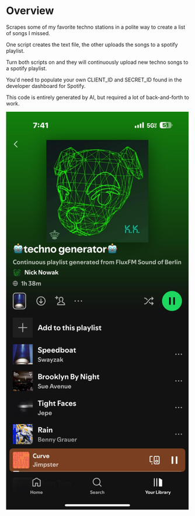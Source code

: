 # Overview
Scrapes some of my favorite techno stations in a polite way to create a list of songs I missed. 

One script creates the text file, the other uploads the songs to a spotify playlist. 

Turn both scripts on and they will continuously upload new techno songs to a spotify playlist. 

You'd need to populate your own CLIENT_ID and SECRET_ID found in the developer dashboard for Spotify.

This code is entirely generated by AI, but required a lot of back-and-forth to work.

<img src="example.png" alt="A continuously generated Spotify playlist from FluxFM Sound of Berlin" width="500px"/>
